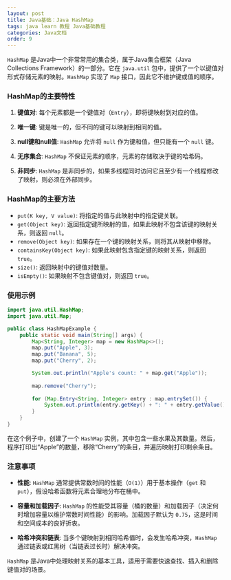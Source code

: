 ```yaml
---
layout: post
title: Java基础：Java HashMap
tags: java learn 教程 Java基础教程
categories: Java文档
order: 9
---
```

`HashMap` 是Java中一个非常常用的集合类，属于Java集合框架（Java Collections Framework）的一部分。它在 `java.util` 包中，提供了一个以键值对形式存储元素的映射。`HashMap` 实现了 `Map` 接口，因此它不维护键或值的顺序。

### HashMap的主要特性

1. **键值对**:
   每个元素都是一个键值对（`Entry`），即将键映射到对应的值。

2. **唯一键**:
   键是唯一的，但不同的键可以映射到相同的值。

3. **null键和null值**:
   `HashMap` 允许将 `null` 作为键和值，但只能有一个 `null` 键。

4. **无序集合**:
   `HashMap` 不保证元素的顺序，元素的存储取决于键的哈希码。

5. **非同步**:
   `HashMap` 是非同步的，如果多线程同时访问它且至少有一个线程修改了映射，则必须在外部同步。

### HashMap的主要方法

- `put(K key, V value)`: 将指定的值与此映射中的指定键关联。
- `get(Object key)`: 返回指定键所映射的值，如果此映射不包含该键的映射关系，则返回 `null`。
- `remove(Object key)`: 如果存在一个键的映射关系，则将其从映射中移除。
- `containsKey(Object key)`: 如果此映射包含指定键的映射关系，则返回 `true`。
- `size()`: 返回映射中的键值对数量。
- `isEmpty()`: 如果映射不包含键值对，则返回 `true`。

### 使用示例

```java
import java.util.HashMap;
import java.util.Map;

public class HashMapExample {
    public static void main(String[] args) {
        Map<String, Integer> map = new HashMap<>();
        map.put("Apple", 3);
        map.put("Banana", 5);
        map.put("Cherry", 2);

        System.out.println("Apple's count: " + map.get("Apple"));
        
        map.remove("Cherry");
        
        for (Map.Entry<String, Integer> entry : map.entrySet()) {
            System.out.println(entry.getKey() + ": " + entry.getValue());
        }
    }
}
```

在这个例子中，创建了一个 `HashMap` 实例，其中包含一些水果及其数量。然后，程序打印出“Apple”的数量，移除“Cherry”的条目，并遍历映射打印剩余条目。

### 注意事项

- **性能**:
  `HashMap` 通常提供常数时间的性能（`O(1)`）用于基本操作（`get` 和 `put`），假设哈希函数将元素合理地分布在桶中。

- **容量和加载因子**:
  `HashMap` 的性能受其容量（桶的数量）和加载因子（决定何时增加容量以维护常数时间性能）的影响。加载因子默认为 `0.75`，这是时间和空间成本的良好折衷。

- **哈希冲突和链表**:
  当多个键映射到相同哈希值时，会发生哈希冲突，`HashMap` 通过链表或红黑树（当链表过长时）解决冲突。

`HashMap` 是Java中处理映射关系的基本工具，适用于需要快速查找、插入和删除键值对的场景。
